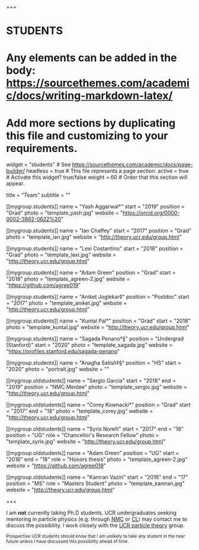 +++
# STUDENTS
# Any elements can be added in the body: https://sourcethemes.com/academic/docs/writing-markdown-latex/
# Add more sections by duplicating this file and customizing to your requirements.

widget = "students"  # See https://sourcethemes.com/academic/docs/page-builder/
headless = true  # This file represents a page section.
active = true  # Activate this widget? true/false
weight = 60  # Order that this section will appear.

title = "Team"
subtitle = ""

[[mygroup.students]]
  name = "Yash Aggarwal*"
  start = "2019"
  position = "Grad"
  photo = "template_yash.jpg"
  website = "https://orcid.org/0000-0002-3862-0622%20"

[[mygroup.students]]
  name = "Ian Chaffey"
  start = "2017"
  position = "Grad"
  photo = "template_ian.jpg"
  website = "http://theory.ucr.edu/group.html"

[[mygroup.students]]
  name = "Lexi Costantino"
  start = "2018"
  position = "Grad"
  photo = "template_lexi.jpg"
  website = "http://theory.ucr.edu/group.html"

[[mygroup.students]]
  name = "Adam Green"
  position = "Grad"
  start = "2018"
  photo = "template_agreen-2.jpg"
  website = "https://github.com/agree019"

[[mygroup.students]]
  name = "Aniket Joglekar◊"
  position = "Postdoc"
  start = "2017"
  photo = "template_aniket.jpg"
  website = "http://theory.ucr.edu/group.html"

[[mygroup.students]]
  name = "Kuntal Pal*"
  position = "Grad"
  start = "2018"
  photo = "template_kuntal.jpg"
  website = "http://theory.ucr.edu/group.html"

[[mygroup.students]]
  name = "Sagada Penano†§"
  position = "Undergrad (Stanford)"
  start = "2020"
  photo = "template_sagada.jpg"
  website = "https://profiles.stanford.edu/sagada-penano"

[[mygroup.students]]
  name = "Anagha Satish‡§"
  position = "HS"
  start = "2020"
  photo = "portrait.jpg"
  website = ""

[[mygroup.oldstudents]]
  name = "Sergio Garcia"
  start = "2018"
  end = "2019"
  position = "NMC Mentee"
  photo = "template_sergio.jpg"
  website = "http://theory.ucr.edu/group.html"


[[mygroup.oldstudents]]
  name = "Corey Kownacki*"
  position = "Grad"
  start = "2017"
  end = "18"
  photo = "template_corey.jpg"
  website = "http://theory.ucr.edu/group.html"

[[mygroup.oldstudents]]
  name = "Syris Norelli"
  start = "2017"
  end = "18"
  position = "UG"
  role = "Chancellor's Research Fellow"
  photo = "template_syris.jpg"
  website = "http://theory.ucr.edu/group.html"

[[mygroup.oldstudents]]
  name = "Adam Green"
  position = "UG"
  start = "2016"
  end = "18"
  role = "Honors thesis"
  photo = "template_agreen-2.jpg"
  website = "https://github.com/agree019"

[[mygroup.oldstudents]]
  name = "Kamran Vaziri"
  start = "2016"
  end = "17"
  position = "MS"
  role = "Masters Student"
  photo = "template_kamran.jpg"
  website = "http://theory.ucr.edu/group.html"

+++

I am **not** currently taking Ph.D students. UCR undergraduates seeking mentoring in particle physics (e.g. through [NMC](https://www.aps.org/programs/minorities/nmc/) or [CL](https://www.cientificolatino.com)) may contact me to discuss the possibility. I work closely with the [UCR particle theory](https://theory.ucr.edu) group.

<small>Prospective UCR students should know that I am unlikely to take any student in the near future unless I have discussed this possibility ahead of time.</small>